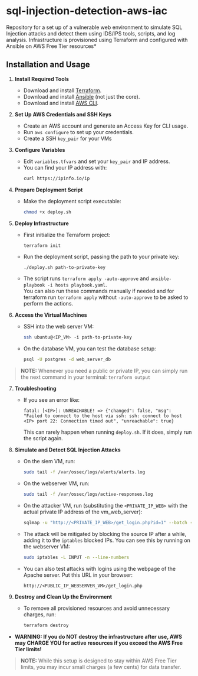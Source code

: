 # sql-injection-detection-aws-iac
Repository for a set up of a vulnerable web environment to simulate SQL Injection attacks and detect them using IDS/IPS tools, scripts, and log analysis. Infrastructure is provisioned using Terraform and configured with Ansible on AWS Free Tier resources*


## Installation and Usage

1. **Install Required Tools**
    - Download and install [Terraform](https://www.terraform.io/downloads.html).
    - Download and install [Ansible](https://docs.ansible.com/ansible/latest/installation_guide/intro_installation.html) (not just the core).
    - Download and install [AWS CLI](https://docs.aws.amazon.com/cli/latest/userguide/getting-started-install.html).

2. **Set Up AWS Credentials and SSH Keys**
    - Create an AWS account and generate an Access Key for CLI usage.
    - Run `aws configure` to set up your credentials.
    - Create a SSH `key_pair` for your VMs

3. **Configure Variables**
    - Edit `variables.tfvars` and set your `key_pair` and IP address.
    - You can find your IP address with:  
      ```bash
      curl https://ipinfo.io/ip
      ```

4. **Prepare Deployment Script**
    - Make the deployment script executable:  
      ```bash
      chmod +x deploy.sh
      ```

5. **Deploy Infrastructure**
    - First initialize the Terraform project:
      ```
      terraform init
      ```
    - Run the deployment script, passing the path to your private key:  
      ```bash
      ./deploy.sh path-to-private-key
      ```
    - The script runs `terraform apply -auto-approve` and `ansible-playbook -i hosts playbook.yaml`.  
      You can also run these commands manually if needed and for terraform run `terraform apply` without `-auto-approve` to be asked to perform the actions.

6. **Access the Virtual Machines**
    - SSH into the web server VM:  
      ```bash
      ssh ubuntu@<IP_VM> -i path-to-private-key
      ```
    - On the database VM, you can test the database setup:  
      ```bash
      psql -U postgres -d web_server_db
      ```
> **NOTE:** Whenever you need a public or private IP, you can simply run the next command in your terminal:
      ```
      terraform output
      ```

7. **Troubleshooting**
    - If you see an error like:
      ```
      fatal: [<IP>]: UNREACHABLE! => {"changed": false, "msg": "Failed to connect to the host via ssh: ssh: connect to host <IP> port 22: Connection timed out", "unreachable": true}
      ```
      This can rarely happen when running `deploy.sh`. If it does, simply run the script again.

8. **Simulate and Detect SQL Injection Attacks**
    - On the siem VM, run:
      ```bash
      sudo tail -f /var/ossec/logs/alerts/alerts.log
      ```
    - On the webserver VM, run:
      ```bash
      sudo tail -f /var/ossec/logs/active-responses.log
      ```
    - On the attacker VM, run (substituting the `<PRIVATE_IP_WEB>` with the actual private IP address of the vm_web_server):
      ```bash
      sqlmap -u "http://<PRIVATE_IP_WEB>/get_login.php?id=1" --batch --level=2 --risk=2
      ```


    - The attack will be mitigated by blocking the source IP after a while, adding it to the `iptables` blocked IPs. You can see this by running on the webserver VM:
      ```bash
      sudo iptables -L INPUT -n --line-numbers
      ```

    - You can also test attacks with logins using the webpage of the Apache server. Put this URL in your browser:
      ```
      http://<PUBLIC_IP_WEBSERVER_VM>/get_login.php
      ```

9. **Destroy and Clean Up the Environment**
    - To remove all provisioned resources and avoid unnecessary charges, run:
        ```bash
        terraform destroy
        ```
- **WARNING: If you do NOT destroy the infrastructure after use, AWS may CHARGE YOU for active resources if you exceed the AWS Free Tier limits!**


> **NOTE:** While this setup is designed to stay within AWS Free Tier limits, you may incur small charges (a few cents) for data transfer.